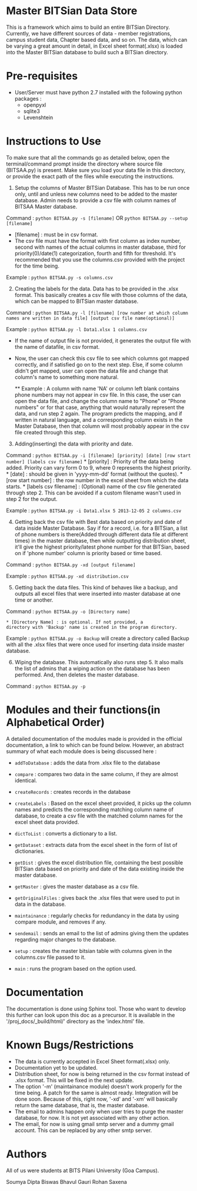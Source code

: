Master BITSian Data Store
======================

This is a framework which aims to build an entire BITSian Directory.  Currently, we have different sources of data - member registrations,  campus student data, Chapter based data, and so on. The data, which  can be varying a great amount in detail, in Excel sheet format(.xlsx)  is loaded into the Master BITSian database to build such a BITSian directory.



Pre-requisites
======================
  * User/Server must have python 2.7 installed with the following 
  python packages :  
    * openpyxl
    * sqlite3
    * Levenshtein 




Instructions to Use
======================
To make sure that all the commands go as detailed below, 
open the terminal/command prompt inside the directory 
where source file (BITSAA.py) is present. Make sure you 
load your data file in this directory, or provide the 
exact path of the files while executing the instructions.

1. Setup the columns of Master BITSian Database. This has 
to be run once only, until and unless new columns need to 
be added to the master database. Admin needs to provide 
a csv file with column names of BITSAA Master database. 

  Command : `python BITSAA.py -s [filename]`  OR   `python BITSAA.py --setup [filename]`
  
  * [filename] : must be in csv format.
  * The csv file must have the format with first column as 
  index number, second with names of the actual columns in 
  master database, third for priority(0)/date(1) categorization, 
  fourth and fifth for threshold. It's recommended that you 
  use the columns.csv provided with the project for the time being.

  Example : `python BITSAA.py -s columns.csv`

2. Creating the labels for the data. Data has to be provided
 in the .xlsx format. This basically creates a csv file with
  those columns of the data, which can be mapped to BITSian 
  master database.

  Command : `python BITSAA.py -l [filename] [row number at which column names are written in data file] [output csv file name(optional)]`

  Example : `python BITSAA.py -l Data1.xlsx 1 columns.csv`

  * If the name of output file is not provided, it generates
   the output file with the name of datafile, in csv format.
  * Now, the user can check this csv file to see which columns
   got mapped correctly, and if satisfied go on to the next step. 
   Else, if some column didn't get mapped, user can open the data
    file and change that column's name to something more natural.

    **  Example : A column with name 'NA' or column left blank 
    contains phone numbers may not appear in csv file. In this 
    case, the user can open the data file, and change the column 
    name to "Phone" or "Phone numbers" or for that case, anything 
    that would naturally represent the data, and run step 2 again. 
    The program predicts the mapping, and if written in natural 
    language, and a corresponding column exists in the Master Database, 
    then that column will most probably appear in the csv file created 
    through this step.

3. Adding(inserting) the data with priority and date.
  
  Command : `python BITSAA.py -i [filename] [priority] [date] [row start number] [labels csv filename]`
    * [priority]            : Priority of the data being added. 
    Priority can vary form 0 to 9, where 0 represents the highest priority.
    * [date]                : should be given in 'yyyy-mm-dd' format (without the quotes).
    * [row start number]    : the row number in the excel sheet 
    from which the data starts.
    * [labels csv filename] : (Optional) name of the csv file 
    generated through step 2. This can be avoided if a custom 
    filename wasn't used in step 2 for the output.

  Example : `python BITSAA.py -i Data1.xlsx 5 2013-12-05 2 columns.csv`

4. Getting back the csv file with Best data based on priority 
and date of data inside Master Database. Say if for a record, 
i.e. for a BITSian, a list of phone numbers is there(Added 
through different data file at different times) in the master 
database, then while outputting distribution sheet, it'll 
give the highest priority/latest phone number for that BITSian, 
based on if 'phone number' column is priority based or time based.

  Command : `python BITSAA.py -xd [output filename]`
  
  Example : `python BITSAA.py -xd distribution.csv`

5. Getting back the data files. This kind of behaves like a 
backup, and outputs all excel files that were inserted into 
master database at one time or another. 

  Command : `python BITSAA.py -o [Directory name]`

    * [Directory Name] : is optional. If not provided, a 
    directory with 'Backup' name is created in the program directory.

  Example : `python BITSAA.py -o Backup` 
    will create a directory called Backup with all the .xlsx 
    files that were once used for inserting data inside master 
    database.

6. Wiping the database. This automatically also runs step 5. 
It also mails the list of admins that a wiping action on the 
database has been performed. And, then deletes the master database.

  Command : `python BITSAA.py -p`




Modules and their functions(in Alphabetical Order)
====================================================
A detailed documentation of the modules made is provided 
in the official documentation, a link to which can be found 
below. However, an abstract summary of what each module does 
is being discussed here :
  
  * `addToDatabase`     : adds the data from .xlsx file to the database
  * `compare`           : compares two data in the same column, 
  if they are almost identical.
  * `createRecords`     : creates records in the database
  * `createLabels`      : Based on the excel sheet provided, it 
  picks up the column names and predicts the corresponding 
  matching column name of database, to create a csv file with 
  the matched column names for the excel sheet data provided.
  * `dictToList`        : converts a dictionary to a list.
  * `getDataset`        : extracts data from the excel sheet in 
  the form of list of dictionaries.
  * `getDist`           : gives the excel distribution file, 
  containing the best possible BITSian data based on priority 
  and date of the data existing inside the master database.
  * `getMaster`         : gives the master database as a csv file.
  * `getOriginalFiles`  : gives back the .xlsx files that were 
  used to put in data in the database.
  * `maintainance`      : regularly checks for redundancy in the 
  data by using compare module, and removes if any.
  * `sendemail`         : sends an email to the list of admins 
  giving them the updates regarding major changes to the database.
  * `setup`             : creates the master bitsian table with 
  columns given in the columns.csv file passed to it.

  * `main`              : runs the program based on the option used.




Documentation
======================
The documentation is done using Sphinx tool. Those who want 
to develop this further can look upon this doc as a precursor. 
It is available in the '/proj_docs/_build/html/' directory as 
the 'index.html' file.




Known Bugs/Restrictions
============================
  * The data is currently accepted in Excel Sheet format(.xlsx) only. 
  * Documentation yet to be updated.
  * Distribution sheet, for now is being returned in the csv 
  format instead of .xlsx format. This will be fixed in the next update.
  * The option '-m' (maintainance module) doesn't work properly 
  for the time being. A patch for the same is almost ready. 
  Integration will be done soon. Because of this, right now, '-xd' 
  and '-xm' will basically return the same database, that is, the 
  master database.
  * The email to admins happen only when user tries to purge the 
  master database, for now. It is not yet associated with any other action. 
  * The email, for now is using gmail smtp server and a dummy 
  gmail account. This can be replaced by any other smtp server.




Authors
=============
All of us were students at BITS Pilani University (Goa Campus). 

Soumya Dipta Biswas
Bhavul Gauri
Rohan Saxena

